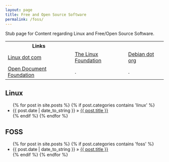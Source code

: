 ```yaml
---
layout: page
title: Free and Open Source Software
permalink: /foss/
---
```


Stub page for Content regarding Linux and Free/Open Source Software.

<table>
<tr colalign=center colspan=3><th>Links</th></tr>
<tr><td><a href=http://www.linux.com/ target=_blank>Linux dot com</a></td><td><a href=http://www.linuxfoundation.org/ target=_blank>The Linux Foundation</a></td><td><a href=http://www.debian.org/ target=_blank>Debian dot org</a></td></tr>
<tr><td><a href=http://www.documentfoundation.org/ target=_blank>Open Document Foundation</a></td><td>.</td><td>.</td></tr>
</table>

<h2>Linux</h2>
<ul class="posts">
{% for post in site.posts %}
    {% if post.categories contains 'linux' %}
        <li><span>{{ post.date | date_to_string }}</span> &raquo; <a href="{{ BASE_PATH }}{{ post.url }}">{{ post.title }}</a></li>
    {% endif %}
{% endfor %}
</ul>
<h2>FOSS</h2>
<ul class="posts">
{% for post in site.posts %}
    {% if post.categories contains 'foss' %}
        <li><span>{{ post.date | date_to_string }}</span> &raquo; <a href="{{ BASE_PATH }}{{ post.url }}">{{ post.title }}</a></li>
    {% endif %}
{% endfor %}
</ul>